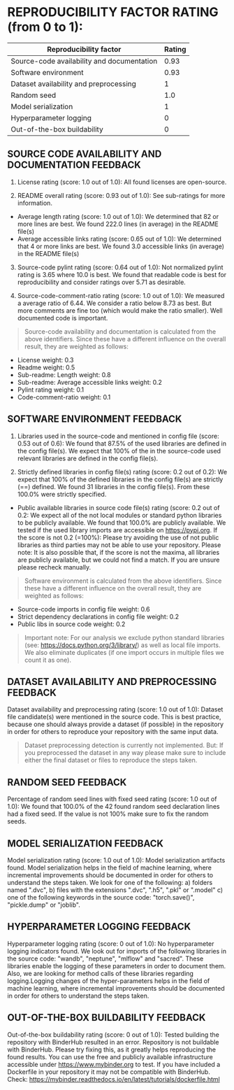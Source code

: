 # REPRODUCIBILITY FACTOR RATING (from 0 to 1): 

| Reproducibility factor | Rating |
| ----------- | ----------- |
| Source-code availability and documentation |  0.93 |
| Software environment |  0.93 |
| Dataset availability and preprocessing |  1 |
| Random seed |  1.0 |
| Model serialization |  1 |
| Hyperparameter logging |  0 |
| Out-of-the-box buildability |  0 |


## SOURCE CODE AVAILABILITY AND DOCUMENTATION FEEDBACK

1. License rating (score: 1.0 out of 1.0): All found licenses are open-source.

2. README overall rating (score: 0.93 out of 1.0): See sub-ratings for more information.

- Average length rating (score: 1.0 out of 1.0): We determined that 82 or more lines are best. We found 222.0 lines (in average) in the README file(s)
- Average accessible links rating (score: 0.65 out of 1.0): We determined that 4 or more links are best. We found 3.0 accessible links (in average) in the README file(s)
3. Source-code pylint rating (score: 0.64 out of 1.0): Not normalized pylint rating is 3.65 where 10.0 is best. We found that readable code is best for reproducibility and consider ratings over 5.71 as desirable.

4. Source-code-comment-ratio rating (score: 1.0 out of 1.0): We measured a average ratio of 6.44. We consider a ratio below 8.73 as best. But more comments are fine too (which would make the ratio smaller). Well documented code is important.

> Source-code availability and documentation is calculated from the above identifiers. Since these have a different influence on the overall result, they are weighted as follows:

- License weight: 0.3
- Readme weight: 0.5
- Sub-readme: Length weight: 0.8
- Sub-readme: Average accessible links weight: 0.2
- Pylint rating weight: 0.1
- Code-comment-ratio weight: 0.1


## SOFTWARE ENVIRONMENT FEEDBACK

1. Libraries used in the source-code and mentioned in config file (score: 0.53 out of 0.6): We found that 87.5% of the used libraries are defined in the config file(s). We expect that 100% of the in the source-code used relevant libraries are defined in the config file(s).

2. Strictly defined libraries in config file(s) rating (score: 0.2 out of 0.2): We expect that 100% of the defined libraries in the config file(s) are strictly (==) defined. We found 31 libraries in the config file(s). From these 100.0% were strictly specified.

- Public available libraries in source code file(s) rating (score: 0.2 out of 0.2: We expect all of the not local modules or standard python libraries to be publicly available. We found that 100.0% are publicly available. We tested if the used library imports are accessible on https://pypi.org. If the score is not 0.2 (=100%): Please try avoiding the use of not public libraries as third parties may not be able to use your repository. Please note: It is also possible that, if the score is not the maxima, all libraries are publicly available, but we could not find a match. If you are unsure please recheck manually.

> Software environment is calculated from the above identifiers. Since these have a different influence on the overall result, they are weighted as follows:
- Source-code imports in config file weight: 0.6
- Strict dependency declarations in config file weight: 0.2
- Public libs in source code weight: 0.2

> Important note: For our analysis we exclude python standard libraries (see: https://docs.python.org/3/library/) as well as local file imports. We also eliminate duplicates (if one import occurs in multiple files we count it as one).


## DATASET AVAILABILITY AND PREPROCESSING FEEDBACK

Dataset availability and preprocessing rating (score: 1.0 out of 1.0): Dataset file candidate(s) were mentioned in the source code. This is best practice, because one should always provide a dataset (if possible) in the repository in order for others to reproduce your repository with the same input data.

> Dataset preprocessing detection is currently not implemented. But: If you preprocessed the dataset in any way please make sure to include either the final dataset or files to reproduce the steps taken.


## RANDOM SEED FEEDBACK

Percentage of random seed lines with fixed seed rating (score: 1.0 out of 1.0): We found that 100.0% of the 42 found random seed declaration lines had a fixed seed. If the value is not 100% make sure to fix the random seeds.


## MODEL SERIALIZATION FEEDBACK

Model serialization rating (score: 1.0 out of 1.0): Model serialization artifacts found. Model serialization helps in the field of machine learning, where incremental improvements should be documented in order for others to understand the steps taken. We look for one of the following: a) folders named ".dvc", b) files with the extensions ".dvc", ".h5", ".pkl" or ".model" c) one of the following keywords in the source code: "torch.save()", "pickle.dump" or "joblib".


## HYPERPARAMETER LOGGING FEEDBACK

Hyperparameter logging rating (score: 0 out of 1.0): No hyperparameter logging indicators found. We look out for imports of the following libraries in the source code: "wandb", "neptune", "mlflow" and "sacred". These libraries enable the logging of these parameters in order to document them. Also, we are looking for method calls of these libraries regarding logging.Logging changes of the hyper-parameters helps in the field of machine learning, where incremental improvements should be documented in order for others to understand the steps taken.


## OUT-OF-THE-BOX BUILDABILITY FEEDBACK

Out-of-the-box buildability rating (score: 0 out of 1.0): Tested building the repository with BinderHub resulted in an error. Repository is not buildable with BinderHub. Please try fixing this, as it greatly helps reproducing the found results. You can use the free and publicly available infrastructure accessible under https://www.mybinder.org to test. If you have included a Dockerfile in your repository it may not be compatible with BinderHub. Check: https://mybinder.readthedocs.io/en/latest/tutorials/dockerfile.html

